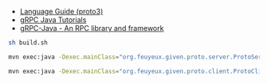 - [Language Guide (proto3)](https://developers.google.com/protocol-buffers/docs/proto3)
- [gRPC Java Tutorials](https://grpc.io/docs/tutorials/basic/java.html)
- [gRPC-Java - An RPC library and framework](https://github.com/grpc/grpc-java)

```sh
sh build.sh
```

```sh
mvn exec:java -Dexec.mainClass="org.feuyeux.given.proto.server.ProtoServer"
```

```sh
mvn exec:java -Dexec.mainClass="org.feuyeux.given.proto.client.ProtoClient"
```
